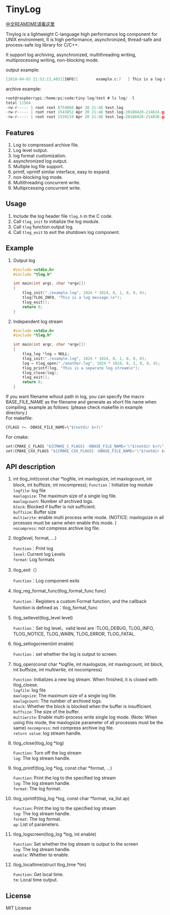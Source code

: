 # TinyLog

[中文REAMDME请看这里](README_zh-CN.md)

Tinylog is a lightweight C-language high performance log component for UNIX environment, It is high performance, asynchronized, thread-safe and process-safe log library for C/C++.

It support log archiving, asynchronized, multithreading writing, multiprocessing writing, non-blocking mode.  

output example:

```C
[2018-04-03 21:52:13,485][INFO][        example.c:7   ] This is a log message.
```

archive example:  

```C
root@raspberrypi:/home/pi/code/tiny-log/test # ls log/ -l
total 11564
-rw-r----- 1 root root 8754060 Apr 20 21:48 test.log
-rw-r----- 1 root root 1543852 Apr 20 21:48 test.log-20180420-214824.gz
-rw-r----- 1 root root 1539119 Apr 20 21:48 test.log-20180420-214830.gz
```

## Features

1. Log to compressed archive file.
2. Log level output.
3. log format customization.
4. asynchronized log output.
5. Multiple log file support.
6. printf, vprintf similar interface, easy to expand.
7. non-blocking log mode.
8. Multithreading concurrent write.
9. Multiprcessing concurrent write.

## Usage

1. Include the log header file `tlog.h` in the C code.
2. Call `tlog_init` to initialize the log module.
3. Call `tlog` function output log.
4. Call `tlog_exit` to exit the shutdown log component.

## Example

1. Output log

    ```C
    #include <stdio.h>
    #include "tlog.h"

    int main(int argc, char *argv[])
    {
        tlog_init("./example.log", 1024 * 1024, 8, 1, 0, 0, 0);
        tlog(TLOG_INFO, "This is a log message.\n");
        tlog_exit();
        return 0;
    }
    ```

1. Independent log stream

    ```C
    #include <stdio.h>
    #include "tlog.h"

    int main(int argc, char *argv[])
    {
        tlog_log *log = NULL;
        tlog_init("./example.log", 1024 * 1024, 8, 1, 0, 0, 0);
        log = tlog_open("./another.log", 1024 * 1024, 8, 1, 0, 0, 0);
        tlog_printf(log, "This is a separate log stream\n");
        tlog_close(log);
        tlog_exit();
        return 0;
    }
    ```

If you want filename wihout path in log, you can specify the macro BASE_FILE_NAME as the filename and generate as short file name when compiling. example as follows: (please check makefile in example directory.)  
For makefile:

```C
CFLAGS += -DBASE_FILE_NAME=\"$(notdir $<)\"
```

For cmake:

```C
set(CMAKE_C_FLAGS "${CMAKE_C_FLAGS} -DBASE_FILE_NAME='\"$(notdir $<)\"'")
set(CMAKE_CXX_FLAGS "${CMAKE_CXX_FLAGS} -DBASE_FILE_NAME='\"$(notdir $<)\"'")
```

## API description

1. int tlog_init(const char *logfile, int maxlogsize, int maxlogcount, int block, int buffsize, int nocompress);
    `Function`：Initialize log module  
    `logfile`: log file  
    `maxlogsize`: The maximum size of a single log file.  
    `maxlogcount`: Number of archived logs.  
    `block`: Blocked if buffer is not sufficient.  
    `buffsize`: Buffer size  
    `multiwrite`: enable multi process write mode. (NOTICE: maxlogsize in all prcesses must be same when enable this mode. )  
    `nocompress`: not compress archive log file.  

1. tlog(level, format, ...)  

    `Function`：Print log  
    `level`: Current log Levels  
    `format`: Log formats  

1. tlog_exit（）  

    `Function`：Log component exits  

1. tlog_reg_format_func(tlog_format_func func)  

    `Function`：Registers a custom Format function, and the callback function is defined as：tlog_format_func  

1. tlog_setlevel(tlog_level level)  

    `Function`：Set log level，valid level are :TLOG_DEBUG, TLOG_INFO, TLOG_NOTICE, TLOG_WARN, TLOG_ERROR, TLOG_FATAL.

1. tlog_setlogscreen(int enable)  

    `Function`：set whether the log is output to screen.  

1. tlog_open(const char *logfile, int maxlogsize, int maxlogcount, int block, int buffsize, int multiwrite, int nocompress)  

    `Function`: Initializes a new log stream. When finished, it is closed with tlog_cloese.  
    `logfile`: log file  
    `maxlogsize`: The maximum size of a single log file.  
    `maxlogcount`: The number of archived logs.  
    `block`: Whether the block is blocked when the buffer is insufficient.  
    `buffsize`: The size of the buffer.  
    `multiwrite`: Enable multi-process write single log mode. (Note: When using this mode, the maxlogsize parameter of all processes must be the same) 
    `nocompress`: not compress archive log file.  
    `return value`: log stream handle.  

1. tlog_close(tlog_log *log)  

    `Function`: Turn off the log stream  
    `log`: The log stream handle.  

1. tlog_printf(tlog_log *log, const char *format, ...) 

    `Function`: Print the log to the specified log stream  
    `log`: The log stream handle.  
    `format`: The log format.  

1. tlog_vprintf(tlog_log *log, const char *format, va_list ap)  

    `Function`: Print the log to the specified log stream  
    `log`: The log stream handle.  
    `format`: The log format.  
    `ap`: List of parameters.  

1. tlog_logscreen(tlog_log *log, int enable)  

    `Function`: Set whether the log stream is output to the screen  
    `log`: The log stream handle.  
    `enable`: Whether to enable.  

1. tlog_localtime(struct tlog_time *tm)

    `Function`: Get local time.  
    `tm`: Local time output.  

## License

MIT License
